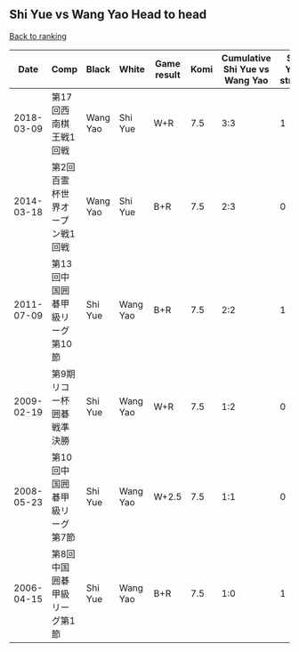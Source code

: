 ## Shi Yue vs Wang Yao Head to head

[Back to ranking](../../index.md)




| **Date** | **Comp** | **Black** | **White** | **Game result** | **Komi** | **Cumulative Shi Yue vs Wang Yao** | **Shi Yue streak** | **Wang Yao streak** | 
| --- | --- | --- | --- | --- | --- | --- | --- | --- |
| 2018-03-09 | 第17回西南棋王戦1回戦 | Wang Yao | Shi Yue | W+R | 7.5 | 3:3 | 1 | 0 | 
| 2014-03-18 | 第2回百霊杯世界オープン戦1回戦 | Wang Yao | Shi Yue | B+R | 7.5 | 2:3 | 0 | 1 | 
| 2011-07-09 | 第13回中国囲碁甲級リーグ第10節 | Shi Yue | Wang Yao | B+R | 7.5 | 2:2 | 1 | 0 | 
| 2009-02-19 | 第9期リコー杯囲碁戦準決勝 | Shi Yue | Wang Yao | W+R | 7.5 | 1:2 | 0 | 2 | 
| 2008-05-23 | 第10回中国囲碁甲級リーグ第7節 | Shi Yue | Wang Yao | W+2.5 | 7.5 | 1:1 | 0 | 1 | 
| 2006-04-15 | 第8回中国囲碁甲級リーグ第1節 | Shi Yue | Wang Yao | B+R | 7.5 | 1:0 | 1 | 0 |




